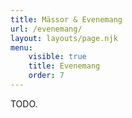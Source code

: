 ```yaml
---
title: Mässor & Evenemang
url: /evenemang/
layout: layouts/page.njk
menu:
    visible: true
    title: Evenemang
    order: 7
---
```


TODO.
